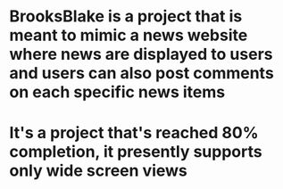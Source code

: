 # BrooksBlake is a project that is meant to mimic a news website where news are displayed to users and users can also post comments on each specific news items
# It's a project that's reached 80% completion, it presently supports only wide screen views
